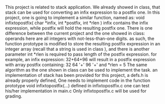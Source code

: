 This project is related to stack application.
We already showed in class, that stack can be used for converting an infix expression to a postfix one. In this project, one is going to implement a similar function, named as:
void infixtopostfix( char *infix, int *postfix, int *rlen )
infix contains the infix expression, while postfix will hold the resulting postfix one.
There is one difference between the current project and the one showed in class: operands here are all integers with not-less-than-one digits.
as such, the function prototype is modified to store the resulting postfix expression in an integer array (recall that a string is used in class ), and there is another parameter int *rlen is required to pass length of the postfix expression.
for example, an infix expression: 32+64+96 will result in a postfix expression with array postfix containing: 32 64 '+' 96 '+' and *rlen = 5
The same algorithm as the one shown in class can be used to implement the task. 
an implementation of stack has been provided for this project, 
a defs.h is already properly defined,
One needs to implement code in the function prototype void infixtopostfix(...) defined in infixtopostfix.c
one can test his/her implementation in main.c
Only infixtopostfix.c will be used for grading.
